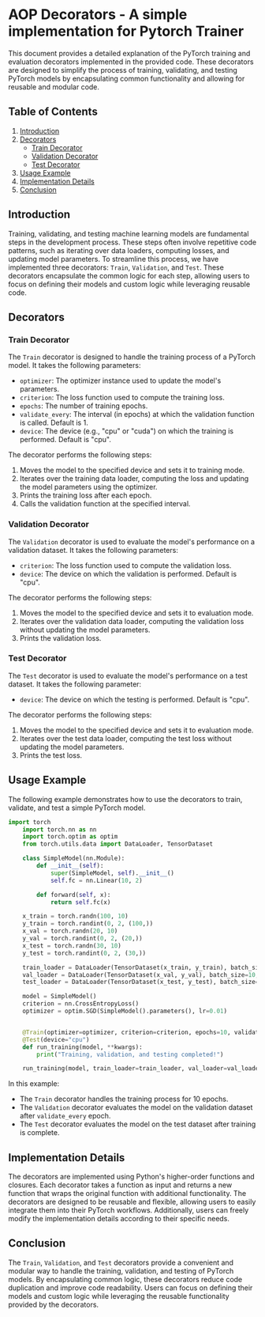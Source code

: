 # AOP Decorators - A simple implementation for Pytorch Trainer

This document provides a detailed explanation of the PyTorch training and evaluation decorators implemented in the provided code. These decorators are designed to simplify the process of training, validating, and testing PyTorch models by encapsulating common functionality and allowing for reusable and modular code.

## Table of Contents
1. [Introduction](#introduction)
2. [Decorators](#decorators)
    - [Train Decorator](#train-decorator)
    - [Validation Decorator](#validation-decorator)
    - [Test Decorator](#test-decorator)
3. [Usage Example](#usage-example)
4. [Implementation Details](#implementation-details)
5. [Conclusion](#conclusion)

## Introduction

Training, validating, and testing machine learning models are fundamental steps in the development process. These steps often involve repetitive code patterns, such as iterating over data loaders, computing losses, and updating model parameters. To streamline this process, we have implemented three decorators: `Train`, `Validation`, and `Test`. These decorators encapsulate the common logic for each step, allowing users to focus on defining their models and custom logic while leveraging reusable code.

## Decorators

### Train Decorator

The `Train` decorator is designed to handle the training process of a PyTorch model. It takes the following parameters:
- `optimizer`: The optimizer instance used to update the model's parameters.
- `criterion`: The loss function used to compute the training loss.
- `epochs`: The number of training epochs.
- `validate_every`: The interval (in epochs) at which the validation function is called. Default is 1.
- `device`: The device (e.g., "cpu" or "cuda") on which the training is performed. Default is "cpu".

The decorator performs the following steps:
1. Moves the model to the specified device and sets it to training mode.
2. Iterates over the training data loader, computing the loss and updating the model parameters using the optimizer.
3. Prints the training loss after each epoch.
4. Calls the validation function at the specified interval.

### Validation Decorator

The `Validation` decorator is used to evaluate the model's performance on a validation dataset. It takes the following parameters:
- `criterion`: The loss function used to compute the validation loss.
- `device`: The device on which the validation is performed. Default is "cpu".

The decorator performs the following steps:
1. Moves the model to the specified device and sets it to evaluation mode.
2. Iterates over the validation data loader, computing the validation loss without updating the model parameters.
3. Prints the validation loss.

### Test Decorator

The `Test` decorator is used to evaluate the model's performance on a test dataset. It takes the following parameter:
- `device`: The device on which the testing is performed. Default is "cpu".

The decorator performs the following steps:
1. Moves the model to the specified device and sets it to evaluation mode.
2. Iterates over the test data loader, computing the test loss without updating the model parameters.
3. Prints the test loss.

## Usage Example

The following example demonstrates how to use the decorators to train, validate, and test a simple PyTorch model.

```python
import torch
    import torch.nn as nn
    import torch.optim as optim
    from torch.utils.data import DataLoader, TensorDataset

    class SimpleModel(nn.Module):
        def __init__(self):
            super(SimpleModel, self).__init__()
            self.fc = nn.Linear(10, 2)

        def forward(self, x):
            return self.fc(x)

    x_train = torch.randn(100, 10)
    y_train = torch.randint(0, 2, (100,))
    x_val = torch.randn(20, 10)
    y_val = torch.randint(0, 2, (20,))
    x_test = torch.randn(30, 10)
    y_test = torch.randint(0, 2, (30,))

    train_loader = DataLoader(TensorDataset(x_train, y_train), batch_size=10, shuffle=True)
    val_loader = DataLoader(TensorDataset(x_val, y_val), batch_size=10, shuffle=False)
    test_loader = DataLoader(TensorDataset(x_test, y_test), batch_size=10, shuffle=False)

    model = SimpleModel()
    criterion = nn.CrossEntropyLoss()
    optimizer = optim.SGD(SimpleModel().parameters(), lr=0.01)


    @Train(optimizer=optimizer, criterion=criterion, epochs=10, validate_every=1, device="cpu")
    @Test(device="cpu")
    def run_training(model, **kwargs):
        print("Training, validation, and testing completed!")

    run_training(model, train_loader=train_loader, val_loader=val_loader, test_loader=test_loader, validate_func=Validation(criterion=criterion, device="cpu")(lambda *args, **kwargs: None))
```

In this example:
- The `Train` decorator handles the training process for 10 epochs.
- The `Validation` decorator evaluates the model on the validation dataset after `validate_every` epoch.
- The `Test` decorator evaluates the model on the test dataset after training is complete.

## Implementation Details

The decorators are implemented using Python's higher-order functions and closures. Each decorator takes a function as input and returns a new function that wraps the original function with additional functionality. The decorators are designed to be reusable and flexible, allowing users to easily integrate them into their PyTorch workflows. Additionally, users can freely modify the implementation details according to their specific needs.

## Conclusion

The `Train`, `Validation`, and `Test` decorators provide a convenient and modular way to handle the training, validation, and testing of PyTorch models. By encapsulating common logic, these decorators reduce code duplication and improve code readability. Users can focus on defining their models and custom logic while leveraging the reusable functionality provided by the decorators.
